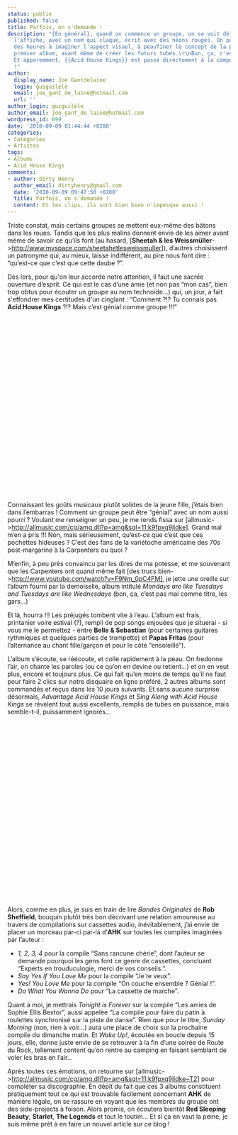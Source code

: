 ```yaml
---
status: publie
published: false
title: Parfois, on s'demande !
description: "{En général}, quand on commence un groupe, on se voit déjà en haut de
  l'affiche, avec un nom qui claque, écrit avec des néons rouges. On passe ensuite
  des heures à imaginer l'aspect visuel, à peaufiner le concept de la pochette du
  premier album, avant même de créer les futurs tubes.\r\nBon, ça, c'est {en général}...
  Et apparemment, {{Acid House Kings}} est passé directement à la composition musicale
  !"
author:
  display_name: Joe Gantdelaine
  login: guiguilele
  email: joe_gant_de_laine@hotmail.com
  url: ''
author_login: guiguilele
author_email: joe_gant_de_laine@hotmail.com
wordpress_id: 699
date: '2010-09-09 01:44:44 +0200'
categories:
- Catégories
- Artistes
tags:
- Albums
- Acid House Kings
comments:
- author: Dirty Henry
  author_email: dirtyhenry@gmail.com
  date: '2010-09-09 09:47:58 +0200'
  title: Parfois, on s'demande !
  content: Et les clips, ils sont bien bien n'impesque aussi !
---
```

Triste constat, mais certains groupes se mettent eux-même des bâtons dans les roues. Tandis que les plus malins donnent envie de les aimer avant même de savoir ce qu’ils font (au hasard, [__Sheetah & les Weissmüller__->http://www.myspace.com/sheetahetlesweissmuller]), d’autres choisissent un patronyme qui, au mieux, laisse indifférent, au pire nous font dire : “qu’est-ce que c’est que cette daube ?”.

Dès lors, pour qu'on leur accorde notre attention, il faut une sacrée ouverture d’esprit. Ce qui est le cas d’une amie (et non pas “mon cas”, bien trop obtus pour écouter un groupe au nom technoïde...) qui, un jour, a fait s'effondrer mes certitudes d'un cinglant : “Comment ?!? Tu connais pas __Acid House Kings__ ?!? Mais c’est génial comme groupe !!!”

<object width="500" height="401"><param name="movie" value="http://www.youtube.com/v/Y1mYCa5I8hA?fs=1&hl=fr_FR"></param><param name="allowFullScreen" value="true"></param><param name="allowscriptaccess" value="always"></param><embed src="http://www.youtube.com/v/Y1mYCa5I8hA?fs=1&hl=fr_FR" type="application/x-shockwave-flash" allowscriptaccess="always" allowfullscreen="true" width="500" height="401"></embed></object>

Connaissant les goûts musicaux plutôt solides de la jeune fille, j’étais bien dans l’embarras ! Comment un groupe peut être “génial” avec un nom aussi pourri ? Voulant me renseigner un peu, je me rends fissa sur [allmusic->http://allmusic.com/cg/amg.dll?p=amg&sql=11:k9fpxq9jldke]. Grand mal m’en a pris !!! Non, mais sérieusement, qu’est-ce que c’est que ces pochettes hideuses ? C’est des fans de la variétoche américaine des 70s post-margarine à la Carpenters ou quoi ?

M’enfin, à peu près convaincu par les dires de ma potesse, et me souvenant que les Carpenters ont quand même fait [des trucs bien->http://www.youtube.com/watch?v=F9Nm_0pC4FM], je jette une oreille sur l’album fourni par la demoiselle, album intitulé *Mondays are like Tuesdays and Tuesdays are like Wednesdays* (bon, ça, c’est pas mal comme titre, les gars...)

Et là, hourra !!! Les préjugés tombent vite à l’eau. L’album est frais, printanier voire estival (?), rempli de pop songs enjouées que je situerai - si vous me le permettez - entre __Belle & Sebastian__ (pour certaines guitares rythmiques et quelques parties de trompette) et __Papas Fritas__ (pour l’alternance au chant fille/garçon et pour le côté “ensoleillé”).

L’album s’écoute, se réécoute, et colle rapidement à la peau. On fredonne l’air, on chante les paroles (ou ce qu’on en devine ou retient...) et on en veut plus, encore et toujours plus. Ce qui fait qu’en moins de temps qu’il ne faut pour faire 2 clics sur notre disquaire en ligne préféré, 2 autres albums sont commandés et reçus dans les 10 jours suivants. Et sans aucune surprise désormais, *Advantage Acid House Kings* et *Sing Along with Acid House Kings* se révèlent tout aussi excellents, remplis de tubes en puissance, mais semble-t-il, puissamment ignorés...

<object width="500" height="401"><param name="movie" value="http://www.youtube.com/v/gil7lOcvpjk?fs=1&hl=fr_FR"></param><param name="allowFullScreen" value="true"></param><param name="allowscriptaccess" value="always"></param><embed src="http://www.youtube.com/v/gil7lOcvpjk?fs=1&hl=fr_FR" type="application/x-shockwave-flash" allowscriptaccess="always" allowfullscreen="true" width="500" height="401"></embed></object>

Alors, comme en plus, je suis en train de lire *Bandes Originales* de __Rob Sheffield__, bouquin plutôt très bon décrivant une relation amoureuse au travers de compilations sur cassettes audio, inévitablement, j’ai envie de placer un morceau par-ci par-là d’__AHK__ sur toutes les compiles imaginées par l’auteur :

- *1, 2, 3, 4* pour la compile “Sans rancune chérie”, dont l’auteur se demande pourquoi les gens font ce genre de cassettes, concluant “Experts en trouduculogie, merci de vos conseils.”.
- *Say Yes If You Love Me* pour la compile “Je te veux”.
- *Yes! You Love Me* pour la compile “On couche ensemble ? Génial !”.
- *Do What You Wanna Do* pour “La cassette de marche”.

Quant à moi, je mettrais *Tonight is Forever* sur la compile “Les amies de Sophie Ellis Bextor”, aussi appelée “La compile pour faire du patin à roulettes synchronisé sur la piste de danse”. Rien que pour le titre, *Sunday Morning* (non, rien à voir...) aura une place de choix sur la prochaine compile du dimanche matin. Et *Wake Up!*, écoutée en boucle depuis 15 jours, elle, donne juste envie de se retrouver à la fin d’une soirée de Route du Rock, tellement content qu’on rentre au camping en faisant semblant de voler les bras en l’air...

Après toutes ces émotions, on retourne sur [allmusic->http://allmusic.com/cg/amg.dll?p=amg&sql=11:k9fpxq9jldke~T2] pour compléter sa discographie. En dépit du fait que ces 3 albums constituent pratiquement tout ce qui est trouvable facilement concernant __AHK__ de manière légale, on se rassure en voyant que les membres du groupe ont des side-projects à foison. Alors promis, on écoutera bientôt __Red Sleeping Beauty__, __Starlet__, __The Legends__ et tout le toutim... Et si ça en vaut la peine, je suis même prêt à en faire un nouvel article sur ce blog !

